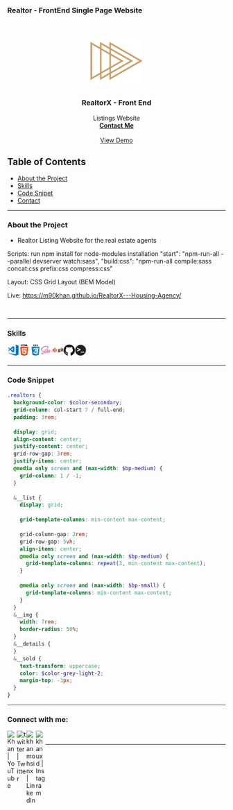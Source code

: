 ### Realtor - FrontEnd Single Page Website

<br />
<p align="center">
  <a href="https://m90khan.github.io/RealtorX---Housing-Agency/">
    <img src="./img/favicon.png" alt="Logo" width="120" height="120">
  </a>

  <h3 align="center">RealtorX - Front End </h3>

  <p align="center">
Listings Website <br />
    <a href="m90khan@gmail.com"><strong>Contact Me</strong></a>
    <br />
    <br />
    <a href="https://m90khan.github.io/RealtorX---Housing-Agency/">View Demo</a>
    
   </p>
</p>

## Table of Contents

- [About the Project](#about-the-project)
- [Skills](#skills)
- [Code Snipet](#code)
- [Contact](#Contact)

---

### About the Project

- Realtor Listing Website for the real estate agents

Scripts:
run npm install for node-modules installation
"start": "npm-run-all --parallel devserver watch:sass",
"build:css": "npm-run-all compile:sass concat:css prefix:css compress:css"

Layout: CSS Grid Layout (BEM Model)

Live: https://m90khan.github.io/RealtorX---Housing-Agency/

<img src="./img/realtorx.gif" alt="" />
<img src="./img/desktop-view.jpg" alt="" />

---

### Skills

[<img align="left" alt="Visual Studio Code" width="26px" src="https://raw.githubusercontent.com/github/explore/80688e429a7d4ef2fca1e82350fe8e3517d3494d/topics/visual-studio-code/visual-studio-code.png" />][youtube]
[<img align="left" alt="HTML5" width="26px" src="https://raw.githubusercontent.com/github/explore/80688e429a7d4ef2fca1e82350fe8e3517d3494d/topics/html/html.png" />][youtube]
[<img align="left" alt="CSS3" width="26px" src="https://raw.githubusercontent.com/github/explore/80688e429a7d4ef2fca1e82350fe8e3517d3494d/topics/css/css.png" />][youtube]
[<img align="left" alt="Sass" width="26px" src="https://raw.githubusercontent.com/github/explore/80688e429a7d4ef2fca1e82350fe8e3517d3494d/topics/sass/sass.png" />][youtube]
[<img align="left" alt="Git" width="26px" src="https://raw.githubusercontent.com/github/explore/80688e429a7d4ef2fca1e82350fe8e3517d3494d/topics/git/git.png" />][youtube]
[<img align="left" alt="GitHub" width="26px" src="https://raw.githubusercontent.com/github/explore/78df643247d429f6cc873026c0622819ad797942/topics/github/github.png" />][youtube]
[<img align="left" alt="Terminal" width="26px" src="https://raw.githubusercontent.com/github/explore/80688e429a7d4ef2fca1e82350fe8e3517d3494d/topics/terminal/terminal.png" />][youtube]
<br />
<br />

---

### Code Snippet

```scss
.realtors {
  background-color: $color-secondary;
  grid-column: col-start 7 / full-end;
  padding: 3rem;

  display: grid;
  align-content: center;
  justify-content: center;
  grid-row-gap: 3rem;
  justify-items: center;
  @media only screen and (max-width: $bp-medium) {
    grid-column: 1 / -1;
  }

  &__list {
    display: grid;

    grid-template-columns: min-content max-content;

    grid-column-gap: 2rem;
    grid-row-gap: 5vh;
    align-items: center;
    @media only screen and (max-width: $bp-medium) {
      grid-template-columns: repeat(3, min-content max-content);
    }

    @media only screen and (max-width: $bp-small) {
      grid-template-columns: min-content max-content;
    }
  }
  &__img {
    width: 7rem;
    border-radius: 50%;
  }
  &__details {
  }
  &__sold {
    text-transform: uppercase;
    color: $color-grey-light-2;
    margin-top: -3px;
  }
}
```

---

### Connect with me:

[<img align="left" alt="Khan | YouTube" width="22px" src="https://cdn.jsdelivr.net/npm/simple-icons@v3/icons/youtube.svg" />][youtube]

[<img align="left" alt="twitter | Twitter" width="22px" src="https://cdn.jsdelivr.net/npm/simple-icons@v3/icons/twitter.svg" />][twitter]
[<img align="left" alt="khanmohsinx | LinkedIn" width="22px" src="https://cdn.jsdelivr.net/npm/simple-icons@v3/icons/linkedin.svg" />][linkedin]
[<img align="left" alt="khanuxd | Instagram" width="22px" src="https://cdn.jsdelivr.net/npm/simple-icons@v3/icons/instagram.svg" />][instagram]
<br />

---

[youtube]: https://www.youtube.com/channel/UC96rVfdTKsjZpREnH6CaCOw
[twitter]: https://twitter.com/m90khan
[linkedin]: www.linkedin.com/in/uxdkhan
[instagram]: https://www.instagram.com/uxd.khan/
